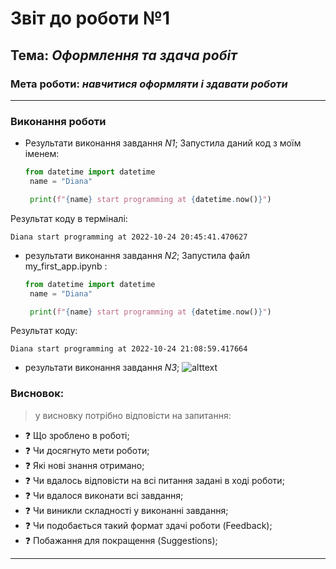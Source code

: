 # Звіт до роботи №1
## Тема: _Оформлення та здача робіт_
### Мета роботи: _навчитися оформляти і здавати роботи_
---
### Виконання роботи
- Результати виконання завдання *N1*;
Запустила даний код з моїм іменем:
   ```python
   from datetime import datetime
    name = "Diana"

    print(f"{name} start programming at {datetime.now()}")
   ```
Результат коду в терміналі:
   ```
   Diana start programming at 2022-10-24 20:45:41.470627
   ```

- результати виконання завдання *N2*;
Запустила файл my_first_app.ipynb :
   ```python
   from datetime import datetime
    name = "Diana"

    print(f"{name} start programming at {datetime.now()}")
   ```
Результат коду:
```
Diana start programming at 2022-10-24 21:08:59.417664
```

- результати виконання завдання *N3*;
![alttext]()
### Висновок: 
> у висновку потрібно відповісти на запитання:
- :question: Що зроблено в роботі;
- :question: Чи досягнуто мети роботи;
- :question: Які нові знання отримано;
- :question: Чи вдалось відповісти на всі питання задані в ході роботи;
- :question: Чи вдалося виконати всі завдання;
- :question: Чи виникли складності у виконанні завдання;
- :question: Чи подобається такий формат здачі роботи (Feedback);
- :question: Побажання для покращення (Suggestions);
---